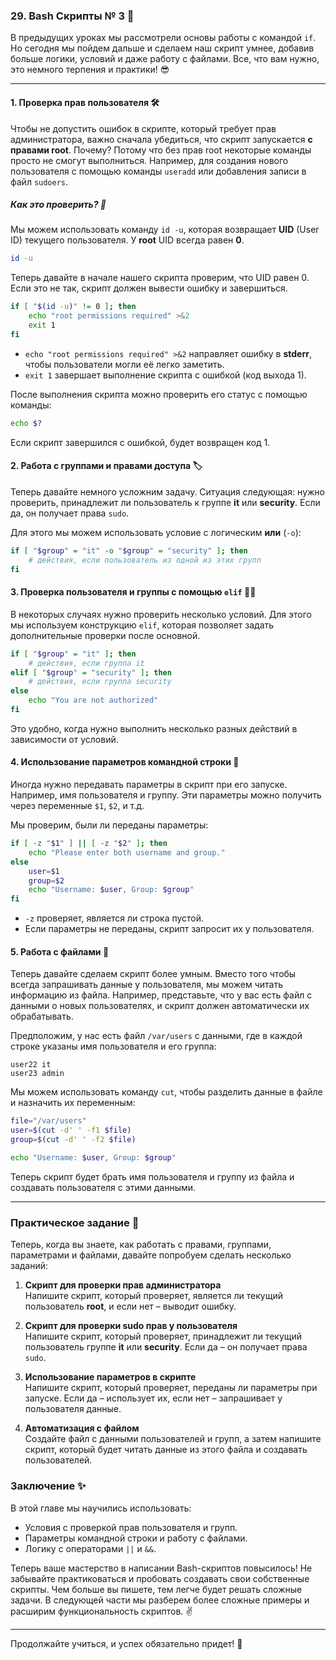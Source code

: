 ### 29. Bash Скрипты № 3 🚀

В предыдущих уроках мы рассмотрели основы работы с командой `if`. Но сегодня мы пойдем дальше и сделаем наш скрипт умнее, добавив больше логики, условий и даже работу с файлами. Все, что вам нужно, это немного терпения и практики! 😎

---

#### 1. Проверка прав пользователя 🛠️

Чтобы не допустить ошибок в скрипте, который требует прав администратора, важно сначала убедиться, что скрипт запускается **с правами root**. Почему? Потому что без прав root некоторые команды просто не смогут выполниться. Например, для создания нового пользователя с помощью команды `useradd` или добавления записи в файл `sudoers`.

##### Как это проверить? 👀

Мы можем использовать команду `id -u`, которая возвращает **UID** (User ID) текущего пользователя. У **root** UID всегда равен **0**. 

```bash
id -u
```

Теперь давайте в начале нашего скрипта проверим, что UID равен 0. Если это не так, скрипт должен вывести ошибку и завершиться.

```bash
if [ "$(id -u)" != 0 ]; then
    echo "root permissions required" >&2
    exit 1
fi
```

- `echo "root permissions required" >&2` направляет ошибку в **stderr**, чтобы пользователи могли её легко заметить.
- `exit 1` завершает выполнение скрипта с ошибкой (код выхода 1).

После выполнения скрипта можно проверить его статус с помощью команды:

```bash
echo $?
```

Если скрипт завершился с ошибкой, будет возвращен код 1.

#### 2. Работа с группами и правами доступа 🏷️

Теперь давайте немного усложним задачу. Ситуация следующая: нужно проверить, принадлежит ли пользователь к группе **it** или **security**. Если да, он получает права `sudo`.

Для этого мы можем использовать условие с логическим **или** (`-o`):

```bash
if [ "$group" = "it" -o "$group" = "security" ]; then
    # действия, если пользователь из одной из этих групп
fi
```

#### 3. Проверка пользователя и группы с помощью `elif` 👨‍💻

В некоторых случаях нужно проверить несколько условий. Для этого мы используем конструкцию `elif`, которая позволяет задать дополнительные проверки после основной.

```bash
if [ "$group" = "it" ]; then
    # действия, если группа it
elif [ "$group" = "security" ]; then
    # действия, если группа security
else
    echo "You are not authorized"
fi
```

Это удобно, когда нужно выполнить несколько разных действий в зависимости от условий.

#### 4. Использование параметров командной строки 📂

Иногда нужно передавать параметры в скрипт при его запуске. Например, имя пользователя и группу. Эти параметры можно получить через переменные `$1`, `$2`, и т.д.

Мы проверим, были ли переданы параметры:

```bash
if [ -z "$1" ] || [ -z "$2" ]; then
    echo "Please enter both username and group."
else
    user=$1
    group=$2
    echo "Username: $user, Group: $group"
fi
```

- `-z` проверяет, является ли строка пустой.
- Если параметры не переданы, скрипт запросит их у пользователя.

#### 5. Работа с файлами 💾

Теперь давайте сделаем скрипт более умным. Вместо того чтобы всегда запрашивать данные у пользователя, мы можем читать информацию из файла. Например, представьте, что у вас есть файл с данными о новых пользователях, и скрипт должен автоматически их обрабатывать.

Предположим, у нас есть файл `/var/users` с данными, где в каждой строке указаны имя пользователя и его группа:

```
user22 it
user23 admin
```

Мы можем использовать команду `cut`, чтобы разделить данные в файле и назначить их переменным:

```bash
file="/var/users"
user=$(cut -d' ' -f1 $file)
group=$(cut -d' ' -f2 $file)

echo "Username: $user, Group: $group"
```

Теперь скрипт будет брать имя пользователя и группу из файла и создавать пользователя с этими данными.

---

### Практическое задание 🎯

Теперь, когда вы знаете, как работать с правами, группами, параметрами и файлами, давайте попробуем сделать несколько заданий:

1. **Скрипт для проверки прав администратора**  
   Напишите скрипт, который проверяет, является ли текущий пользователь **root**, и если нет – выводит ошибку.

2. **Скрипт для проверки sudo прав у пользователя**  
   Напишите скрипт, который проверяет, принадлежит ли текущий пользователь группе **it** или **security**. Если да – он получает права `sudo`.

3. **Использование параметров в скрипте**  
   Напишите скрипт, который проверяет, переданы ли параметры при запуске. Если да – использует их, если нет – запрашивает у пользователя данные.

4. **Автоматизация с файлом**  
   Создайте файл с данными пользователей и групп, а затем напишите скрипт, который будет читать данные из этого файла и создавать пользователей.

### Заключение ✨

В этой главе мы научились использовать:
- Условия с проверкой прав пользователя и групп.
- Параметры командной строки и работу с файлами.
- Логику с операторами `||` и `&&`.

Теперь ваше мастерство в написании Bash-скриптов повысилось! Не забывайте практиковаться и пробовать создавать свои собственные скрипты. Чем больше вы пишете, тем легче будет решать сложные задачи. В следующей части мы разберем более сложные примеры и расширим функциональность скриптов. ✌️

---

Продолжайте учиться, и успех обязательно придет! 💪

